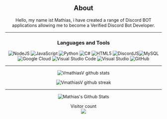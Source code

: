 <div align="center">
  
## About
Hello, my name ist Mathias, i have created a range of Discord BOT applications allowing me to become a Verified Discord Bot Developer.

-------------------

### Languages and Tools  
![NodeJS](https://img.shields.io/badge/node.js-%2343853D.svg?style=for-the-badge&logo=node.js&logoColor=white) ![JavaScript](https://img.shields.io/badge/javascript-%23323330.svg?style=for-the-badge&logo=javascript&logoColor=%23F7DF1E) ![Python](https://img.shields.io/badge/python-%2314354C.svg?style=for-the-badge&logo=python&logoColor=white) ![C#](https://img.shields.io/badge/c%23-%23239120.svg?style=for-the-badge&logo=c-sharp&logoColor=white) ![HTML5](https://img.shields.io/badge/html5-%23E34F26.svg?style=for-the-badge&logo=html5&logoColor=white) ![DiscordJS](https://img.shields.io/badge/discord.js-%232C3454.svg?style=for-the-badge&logo=Discord&logoColor=Blue)![MySQL](https://img.shields.io/badge/mysql-%2300f.svg?style=for-the-badge&logo=mysql&logoColor=white) ![Google Cloud](https://img.shields.io/badge/GoogleCloud-%234285F4.svg?style=for-the-badge&logo=google-cloud&logoColor=white) ![Visual Studio Code](https://img.shields.io/badge/VisualStudioCode-0078d7.svg?style=for-the-badge&logo=visual-studio-code&logoColor=white) ![Visual Studio](https://img.shields.io/badge/VisualStudio-5C2D91.svg?style=for-the-badge&logo=visual-studio&logoColor=white) ![GitHub](https://img.shields.io/badge/github-%23121011.svg?style=for-the-badge&logo=github&logoColor=white) 
  
-------------------
  
![VmathiasV github stats](https://github-readme-stats.vercel.app/api?username=VmathiasV&show_icons=true&theme=radical&count_private=true&include_all_commits=true)

![VmathiasV github streak](https://github-readme-streak-stats.herokuapp.com/?user=VmathiasV&theme=radical&include_all_commits=true&count_private=true)

 <div>

----------
   
<img align="center" alt="Mathias's Github Stats" src="https://github-readme-stats.vercel.app/api?username=VmathiasV&show_icons=true&hide_border=true" />

<p align="center"> 
  Visitor count<br>
  <img src="https://profile-counter.glitch.me/VmathiasV/count.svg" />
</p>
